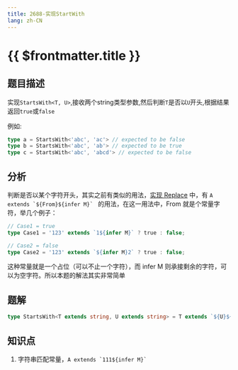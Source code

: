 ```yaml
---
title: 2688-实现StartWith
lang: zh-CN
---
```


# {{ $frontmatter.title }}

## 题目描述


实现`StartsWith<T, U>`,接收两个string类型参数,然后判断`T`是否以`U`开头,根据结果返回`true`或`false`

例如:

```typescript
type a = StartsWith<'abc', 'ac'> // expected to be false
type b = StartsWith<'abc', 'ab'> // expected to be true
type c = StartsWith<'abc', 'abcd'> // expected to be false
```

## 分析

判断是否以某个字符开头，其实之前有类似的用法，[实现 Replace](/medium/116-%E5%AE%9E%E7%8E%B0Replace.md) 中，有 ```A extends `${From}${infer M}` ``` 的用法，在这一用法中，From 就是个常量字符，举几个例子：

```ts
// Case1 = true
type Case1 = '123' extends `1${infer M}` ? true : false;

// Case2 = false
type Case2 = '123' extends `${infer M}2` ? true : false;
```

这种常量就是一个占位（可以不止一个字符），而 infer M 则承接剩余的字符，可以为空字符。所以本题的解法其实非常简单

## 题解

```ts
type StartsWith<T extends string, U extends string> = T extends `${U}${infer R}` ? true : false;
```

## 知识点

1. 字符串匹配常量，```A extends `111${infer M}` ```
